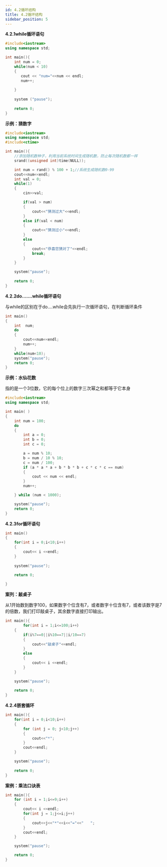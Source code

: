 ```yaml
---
id: 4.2循环结构
title: 4.2循环结构
sidebar_position: 5
---
```


**4.2.1while循环语句**

```cpp
#include<iostream>
using namespace std;

int main(){
    int num = 0;
    while(num < 10)
    {
       cout << "num="<<num << endl;
       num++;
    
    }
    
    system ("pause");
    
    return 0;
}
```

**示例：猜数字**

```cpp
#include<iostream>
using namespace std;
#include<ctime>

int main(){
    //添加随机数种子，利用当前系统时间生成随机数，防止每次随机数都一样
    srand((unsigned int)time(NULL));

    int num = rand() % 100 + 1;//系统生成随机数0-99
    cout<<num<<endl;
    int val = 0;
    while(1)
    {
		cin>>val;

		if(val > num)
		{
			cout<<"猜测过大"<<endl;
		}
		else if(val < num)
		{
			cout<<"猜测过小"<<endl;
		}
		else
		{
			cout<<"恭喜您猜对了"<<endl;
			break;
		}
	}

    system("pause");
    
    return 0;
}
```

**4.2.2do…….while循环语句**

与while的区别在于do….while会先执行一次循环语句，在判断循环条件

```cpp
int main()
{
    int  num;
    do
    {
        cout<<num<<endl;
        num++;    
    }
    while(num<10);
    system("pause");
    return 0;
}
```

**示例：水仙花数**

指的是一个3位数，它的每个位上的数字三次幂之和都等于它本身

```cpp
#include<iostream>
using namespace std;

int main( )
{
	int num = 100;
	do
	{
        int a = 0;
        int b = 0;
        int c = 0;

        a = num % 10;
        b = num / 10 % 10;
        c = num / 100;
        if (a * a * a + b * b * b + c * c * c == num)
        {
            cout << num << endl;
        }
        num++;

	} while (num < 1000);

	system("pause");
	return 0;
}
```

**4.2.3for循环语句**

```cpp
int main()
{
	for(int i = 0;i<10;i++)
	{
		cout<< i <<endl;
	}
	
	system("pause");
	
	return 0;

}
```

**案列：敲桌子**

从1开始数到数字100，如果数字个位含有7，或者数字十位含有7，或者该数字是7的倍数，我们打印敲桌子，其余数字直接打印输出。

```cpp
int main(){
		for(int i = 1;i<=100;i++）
	{
		if(i%7==0||i%10==7||i/10==7)
		{
			cout<<"敲桌子"<<endl;
		}
		else
		{
			cout<< i <<endl;
		}
	}

	system("pause");
	
	return 0; 
}
```

**4.2.4嵌套循环**

```cpp
int main(){
	for(int i = 0;i<10;i++)
	{
		for (int j = 0; j<10;j++)
		{
			cout<<"*";
		}
		cout<<endl;
	}

	system("pause");
	
	return 0;
}
```

**案例：乘法口诀表**

```cpp
int main(){
	for (int i = 1;i<=9;i++)
	{
		cout<< i <<endl;
		for(int j = 1;j<=i;j++)
		{
			cout<<j<<"*"<<i<<"="<<"   ";
		}
		cout<<endl;
	}

	system("pause");

	return 0;
}
```

